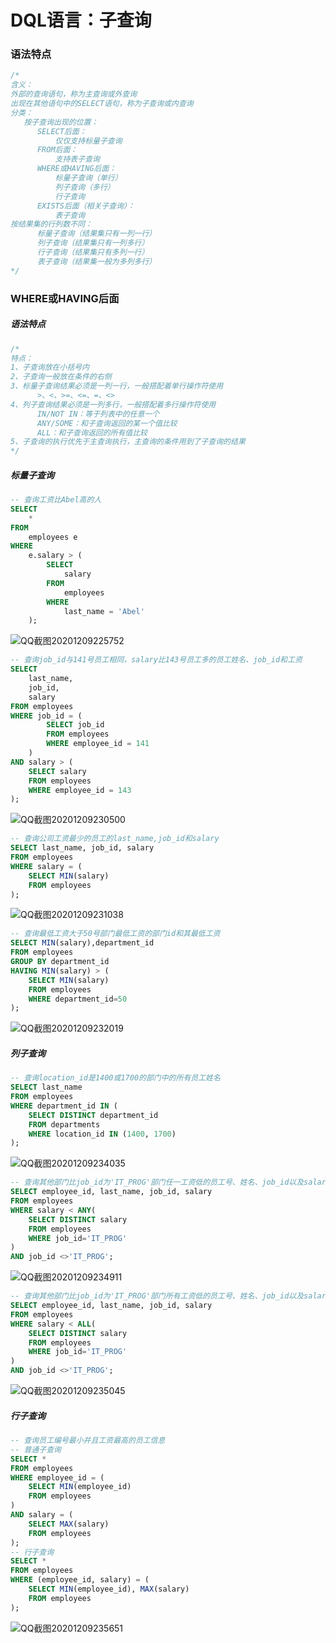 # DQL语言：子查询

### 语法特点

```sql
/*
含义：
外部的查询语句，称为主查询或外查询
出现在其他语句中的SELECT语句，称为子查询或内查询
分类：
   按子查询出现的位置：
      SELECT后面：
          仅仅支持标量子查询
      FROM后面：
          支持表子查询
      WHERE或HAVING后面：
          标量子查询（单行）
          列子查询（多行）
          行子查询
      EXISTS后面（相关子查询）：
          表子查询
按结果集的行列数不同：
      标量子查询（结果集只有一列一行）
      列子查询（结果集只有一列多行）
      行子查询（结果集只有多列一行）
      表子查询（结果集一般为多列多行）
*/
```

### WHERE或HAVING后面

##### 语法特点

```sql
/*
特点：
1、子查询放在小括号内
2、子查询一般放在条件的右侧
3、标量子查询结果必须是一列一行，一般搭配着单行操作符使用
      >、<、>=、<=、=、<>
4、列子查询结果必须是一列多行，一般搭配着多行操作符使用
      IN/NOT IN：等于列表中的任意一个
      ANY/SOME：和子查询返回的某一个值比较
      ALL：和子查询返回的所有值比较
5、子查询的执行优先于主查询执行，主查询的条件用到了子查询的结果
*/
```

##### 标量子查询

```sql
-- 查询工资比Abel高的人
SELECT
	*
FROM
	employees e
WHERE
	e.salary > (
		SELECT
			salary
		FROM
			employees
		WHERE
			last_name = 'Abel'
	);
```

![QQ截图20201209225752](image/QQ截图20201209225752.png)

```sql
-- 查询job_id与141号员工相同，salary比143号员工多的员工姓名、job_id和工资
SELECT
	last_name,
	job_id,
	salary
FROM employees
WHERE job_id = (
		SELECT job_id
		FROM employees
		WHERE employee_id = 141
	)
AND salary > (
	SELECT salary
	FROM employees
	WHERE employee_id = 143
);
```

![QQ截图20201209230500](image/QQ截图20201209230500.png)

```sql
-- 查询公司工资最少的员工的last_name,job_id和salary
SELECT last_name, job_id, salary
FROM employees
WHERE salary = (
	SELECT MIN(salary)
	FROM employees
);
```

![QQ截图20201209231038](image/QQ截图20201209231038.png)

```sql
-- 查询最低工资大于50号部门最低工资的部门id和其最低工资
SELECT MIN(salary),department_id
FROM employees
GROUP BY department_id
HAVING MIN(salary) > (
	SELECT MIN(salary)
	FROM employees
	WHERE department_id=50
);
```

![QQ截图20201209232019](image/QQ截图20201209232019.png)

##### 列子查询

```sql
-- 查询location_id是1400或1700的部门中的所有员工姓名
SELECT last_name
FROM employees
WHERE department_id IN (
	SELECT DISTINCT department_id
	FROM departments
	WHERE location_id IN (1400, 1700)
); 
```

![QQ截图20201209234035](image/QQ截图20201209234035.png)

```sql
-- 查询其他部门比job_id为'IT_PROG'部门任一工资低的员工号、姓名、job_id以及salary
SELECT employee_id, last_name, job_id, salary
FROM employees
WHERE salary < ANY(
	SELECT DISTINCT salary
	FROM employees
	WHERE job_id='IT_PROG'
)
AND job_id <>'IT_PROG';
```

![QQ截图20201209234911](image/QQ截图20201209234911.png)

```sql
-- 查询其他部门比job_id为'IT_PROG'部门所有工资低的员工号、姓名、job_id以及salary
SELECT employee_id, last_name, job_id, salary
FROM employees
WHERE salary < ALL(
	SELECT DISTINCT salary
	FROM employees
	WHERE job_id='IT_PROG'
)
AND job_id <>'IT_PROG';
```

![QQ截图20201209235045](image/QQ截图20201209235045.png)

##### 行子查询

```sql
-- 查询员工编号最小并且工资最高的员工信息
-- 普通子查询
SELECT *
FROM employees
WHERE employee_id = (
	SELECT MIN(employee_id)
	FROM employees
)
AND salary = (
	SELECT MAX(salary)
	FROM employees
);
-- 行子查询
SELECT *
FROM employees
WHERE (employee_id, salary) = (
	SELECT MIN(employee_id), MAX(salary)
	FROM employees
);
```

![QQ截图20201209235651](image/QQ截图20201209235651.png)